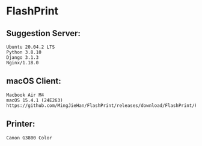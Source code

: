 # FlashPrint


## Suggestion Server:
    Ubuntu 20.04.2 LTS
    Python 3.8.10
    Django 3.1.3
    Nginx/1.18.0

## macOS Client:
    Macbook Air M4
    macOS 15.4.1 (24E263)
    https://github.com/MingJieHan/FlashPrint/releases/download/FlashPrint/FlashPrint_1.0.zip

## Printer:
    Canon G3800 Color
    
    
